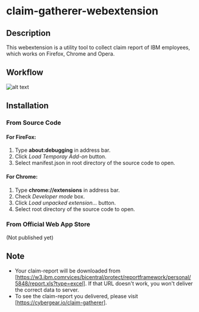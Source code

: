 # claim-gatherer-webextension
## Description
This webextension is a utility tool to collect claim report of IBM employees, which works on Firefox, Chrome and Opera.

## Workflow
![alt text](https://raw.githubusercontent.com/binartist/claim-gatherer-webextension/master/workflow.png "workflow")

## Installation
### From Source Code
#### For FireFox:
  1. Type **about:debugging** in address bar.
  2. Click *Load Temporay Add-on* button.
  3. Select manifest.json in root directory of the source code to open.

#### For Chrome:
  1. Type **chrome://extensions** in address bar.
  2. Check *Developer mode* box.
  3. Click *Load unpacked extension...* button.
  4. Select root directory of the source code to open.

### From Official Web App Store
(Not published yet)

## Note 
* Your claim-report will be downloaded from [https://w3.ibm.comrvices/bicentral/protect/reportframework/personal/5848/report.xls?type=excel]. If that URL doesn't work, you won't deliver the correct data to server.
* To see the claim-report you delivered, please visit [https://cybergear.io/claim-gatherer].
